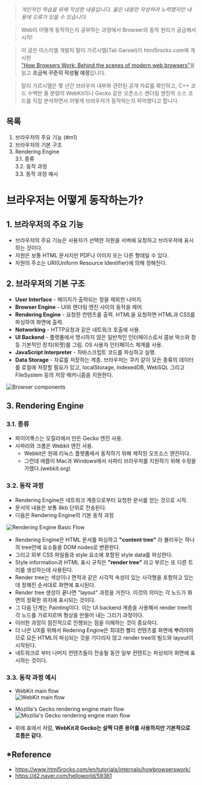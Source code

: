 > *개인적인 학습을 위해 작성한 내용입니다. 옳은 내용만 작성하려 노력했지만 내용에 오류가 있을 수 있습니다.*

>Web이 어떻게 동작하는지 공부하는 과정에서 Browser의 동작 원리가 궁금해서 시작!  

>이 글은 이스라엘 개발자 탈리 가르시엘(Tali Garsiel)이 html5rocks.com에 게시한  
["How Browsers Work: Behind the scenes of modern web browsers"](https://www.html5rocks.com/en/tutorials/internals/howbrowserswork/)을 읽고 **조금씩 꾸준히 작성될 예정**입니다.

>탈리 가르시엘은 몇 년간 브라우저 내부와 관련된 공개 자료를 확인하고, 
C++ 코드 수백만 줄 분량의 WebKit이나 Gecko 같은 오픈소스 렌더링 엔진의 소스 코드를 직접 분석하면서 어떻게 브라우저가 동작하는지 파악했다고 합니다.

## 목록
1. 브라우저의 주요 기능 (#m1)
2. 브라우저의 기본 구조 
3. Rendering Engine  
  3.1. 종류  
  3.2. 동작 과정  
  3.3. 동작 과정 예시  


# 브라우저는 어떻게 동작하는가?
## 1. 브라우저의 주요 기능 <a name="m1">
  - 브라우저의 주요 기능은 사용자가 선택한 자원을 서버에 요청하고 브라우저에 표시하는 것이다.
  - 자원은 보통 HTML 문서지만 PDF나 이미지 또는 다른 형태일 수 있다.
  - 자원의 주소는 URI(Uniform Resource Identifier)에 의해 정해진다.
## 2. 브라우저의 기본 구조 <a name="m2">
  - **User Interface** - 페이지가 출력되는 창을 제외한 나머지.
  - **Browser Engine** - UI와 렌더링 엔진 사이의 동작을 제어.
  - **Rendering Engine** - 요청한 컨텐츠를 출력. HTML을 요청하면 HTML과 CSS를 파싱하여 화면에 출력.
  - **Networking** - HTTP요청과 같은 네트워크 호출에 사용.
  - **UI Backend** - 플랫폼에서 명시하지 않은 일반적인 인터페이스로서 콤보 박스와 창 등 기본적인 장치(위젯)를 그림. OS 사용자 인터페이스 체계를 사용.
  - **JavaScript Interpreter** - 자바스크립트 코드를 파싱하고 실행.
  - **Data Storage** - 자료를 저장하는 계층. 브라우저는 쿠키 같이 모든 종류의 데이터를 로컬에 저장할 필요가 있고, localStorage, IndexedDB, WebSQL 그리고 FileSystem 등의 저장 매커니즘을 지원한다.  
  
![Browser components](https://www.html5rocks.com/en/tutorials/internals/howbrowserswork/layers.png)  
## 3. Rendering Engine <a name="m3">
### 3.1. 종류 <a name="m3-1">
  - 파이어폭스는 모질라에서 만든 Gecko 엔진 사용.
  - 사파리와 크롬은 Webkit 엔진 사용.
    - Webkit은 원래 리눅스 플랫폼에서 동작하기 위해 제작된 오프소스 엔진이다.
    - 그런데 애플이 Mac과 Windows에서 사파리 브라우저를 지원하기 위해 수정을 가했다.(webkit.org)
### 3.2. 동작 과정 <a name="m3-2">
  - Rendering Engine은 네트워크 계층으로부터 요청한 문서를 얻는 것으로 시작.
  - 문서의 내용은 보통 8kb 단위로 전송된다.
  - 다음은 Rendering Engine의 기본 동작 과정  

  ![Rendering Engine Basic Flow](https://www.html5rocks.com/en/tutorials/internals/howbrowserswork/flow.png)  

  - Rendering Engine은 HTML 문서를 파싱하고 **"content tree"** 라 불리우는 하나의 tree안에 요소들을 DOM nodes로 변환한다.
  - 그리고 외부 CSS 파일들과 style 요소에 포함된 style data를 파싱한다.
  - Style information과 HTML 표시 규칙은 **"render tree"** 라고 부르는 또 다른 트리를 생성하는데 사용된다.
  - Render tree는 색상이나 면적과 같은 시각적 속성이 있는 사각형을 포함하고 있는데 정해진 순서대로 화면에 표시된다.
  - Render tree 생성이 끝나면 "layout" 과정을 거친다. 이것의 의미는 각 노드가 화면의 정확한 위치에 표시되는 것이다.
  - 그 다음 단계는 Painting이다. 이는 UI backend 계층을 사용해서 render tree의 각 노드를 가로지르며 형상을 만들어 내는 그리기 과정이다.
  - 이러한 과정이 점진적으로 진행되는 점을 이해하는 것이 중요하다.
  - 더 나은 UX를 위해서 Redering Engine은 최대한 빨리 컨텐츠를 화면에 뿌려야하므로 모든 HTML이 파싱되는 것을 기다리지 않고 render tree의 빌드와 layout이 시작된다.
  - 네트워크로 부터 나머지 컨텐츠들이 전송될 동안 일부 컨텐트는 파싱되어 화면에 표시하는 것이다.
### 3.3. 동작 과정 예시 <a name="m3-3">
  - WebKit main flow  
  ![WebKit main flow](https://www.html5rocks.com/en/tutorials/internals/howbrowserswork/webkitflow.png)  

  - Mozilla's Gecko rendering engine main flow  
  ![Mozilla's Gecko rendering engine main flow](https://www.html5rocks.com/en/tutorials/internals/howbrowserswork/image008.jpg)  

  - 위에 표에서 처럼, **WebKit과 Gecko는 살짝 다른 용어를 사용하지만 기본적으로 흐름은 같다.**
  
  
  
  
## *Reference
- https://www.html5rocks.com/en/tutorials/internals/howbrowserswork/
- https://d2.naver.com/helloworld/59361
